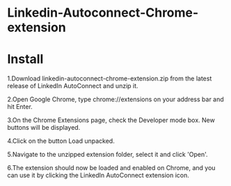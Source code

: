 # Linkedin-Autoconnect-Chrome-extension
#  Install
1.Download linkedin-autoconnect-chrome-extension.zip from the latest release of LinkedIn AutoConnect and unzip it.

2.Open Google Chrome, type chrome://extensions on your address bar and hit Enter.

3.On the Chrome Extensions page, check the Developer mode box. New buttons will be displayed.

4.Click on the button Load unpacked.

5.Navigate to the unzipped extension folder, select it and click 'Open'.

6.The extension should now be loaded and enabled on Chrome, and you can use it by clicking the LinkedIn AutoConnect extension icon.
